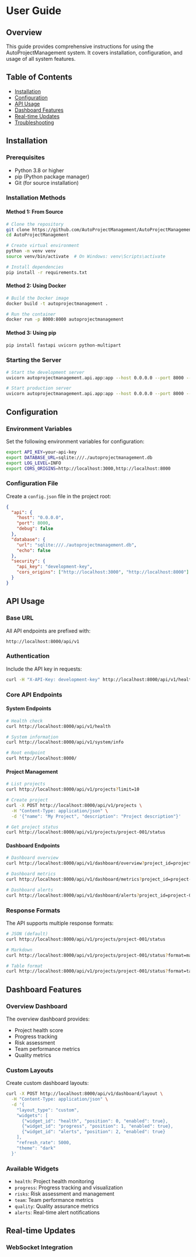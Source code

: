 # User Guide

## Overview
This guide provides comprehensive instructions for using the AutoProjectManagement system. It covers installation, configuration, and usage of all system features.

## Table of Contents
- [Installation](#installation)
- [Configuration](#configuration)
- [API Usage](#api-usage)
- [Dashboard Features](#dashboard-features)
- [Real-time Updates](#real-time-updates)
- [Troubleshooting](#troubleshooting)

## Installation

### Prerequisites
- Python 3.8 or higher
- pip (Python package manager)
- Git (for source installation)

### Installation Methods

#### Method 1: From Source
```bash
# Clone the repository
git clone https://github.com/AutoProjectManagement/AutoProjectManagement.git
cd AutoProjectManagement

# Create virtual environment
python -m venv venv
source venv/bin/activate  # On Windows: venv\Scripts\activate

# Install dependencies
pip install -r requirements.txt
```

#### Method 2: Using Docker
```bash
# Build the Docker image
docker build -t autoprojectmanagement .

# Run the container
docker run -p 8000:8000 autoprojectmanagement
```

#### Method 3: Using pip
```bash
pip install fastapi uvicorn python-multipart
```

### Starting the Server

```bash
# Start the development server
uvicorn autoprojectmanagement.api.app:app --host 0.0.0.0 --port 8000 --reload

# Start production server
uvicorn autoprojectmanagement.api.app:app --host 0.0.0.0 --port 8000 --workers 4
```

## Configuration

### Environment Variables
Set the following environment variables for configuration:

```bash
export API_KEY=your-api-key
export DATABASE_URL=sqlite:///./autoprojectmanagement.db
export LOG_LEVEL=INFO
export CORS_ORIGINS=http://localhost:3000,http://localhost:8000
```

### Configuration File
Create a `config.json` file in the project root:

```json
{
  "api": {
    "host": "0.0.0.0",
    "port": 8000,
    "debug": false
  },
  "database": {
    "url": "sqlite:///./autoprojectmanagement.db",
    "echo": false
  },
  "security": {
    "api_key": "development-key",
    "cors_origins": ["http://localhost:3000", "http://localhost:8000"]
  }
}
```

## API Usage

### Base URL
All API endpoints are prefixed with:
```
http://localhost:8000/api/v1
```

### Authentication
Include the API key in requests:
```bash
curl -H "X-API-Key: development-key" http://localhost:8000/api/v1/health
```

### Core API Endpoints

#### System Endpoints
```bash
# Health check
curl http://localhost:8000/api/v1/health

# System information
curl http://localhost:8000/api/v1/system/info

# Root endpoint
curl http://localhost:8000/
```

#### Project Management
```bash
# List projects
curl http://localhost:8000/api/v1/projects?limit=10

# Create project
curl -X POST http://localhost:8000/api/v1/projects \
  -H "Content-Type: application/json" \
  -d '{"name": "My Project", "description": "Project description"}'

# Get project status
curl http://localhost:8000/api/v1/projects/project-001/status
```

#### Dashboard Endpoints
```bash
# Dashboard overview
curl http://localhost:8000/api/v1/dashboard/overview?project_id=project-001

# Dashboard metrics
curl http://localhost:8000/api/v1/dashboard/metrics?project_id=project-001

# Dashboard alerts
curl http://localhost:8000/api/v1/dashboard/alerts?project_id=project-001
```

### Response Formats
The API supports multiple response formats:
```bash
# JSON (default)
curl http://localhost:8000/api/v1/projects/project-001/status

# Markdown
curl http://localhost:8000/api/v1/projects/project-001/status?format=markdown

# Table format
curl http://localhost:8000/api/v1/projects/project-001/status?format=table
```

## Dashboard Features

### Overview Dashboard
The overview dashboard provides:
- Project health score
- Progress tracking
- Risk assessment
- Team performance metrics
- Quality metrics

### Custom Layouts
Create custom dashboard layouts:
```bash
curl -X POST http://localhost:8000/api/v1/dashboard/layout \
  -H "Content-Type: application/json" \
  -d '{
    "layout_type": "custom",
    "widgets": [
      {"widget_id": "health", "position": 0, "enabled": true},
      {"widget_id": "progress", "position": 1, "enabled": true},
      {"widget_id": "alerts", "position": 2, "enabled": true}
    ],
    "refresh_rate": 5000,
    "theme": "dark"
  }'
```

### Available Widgets
- `health`: Project health monitoring
- `progress`: Progress tracking and visualization
- `risks`: Risk assessment and management
- `team`: Team performance metrics
- `quality`: Quality assurance metrics
- `alerts`: Real-time alert notifications

## Real-time Updates

### WebSocket Integration
```javascript
